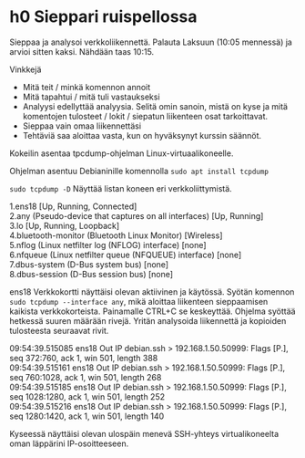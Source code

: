# h0 Sieppari ruispellossa

Sieppaa ja analysoi verkkoliikennettä. Palauta Laksuun (10:05 mennessä) ja arvioi sitten kaksi. Nähdään taas 10:15.

Vinkkejä

+ Mitä teit / minkä komennon annoit
+ Mitä tapahtui / mitä tuli vastaukseksi
+ Analyysi edellyttää analyysia. Selitä omin sanoin, mistä on kyse ja mitä komentojen tulosteet / lokit / siepatun liikenteen osat tarkoittavat.
+ Sieppaa vain omaa liikennettäsi
+ Tehtäviä saa aloittaa vasta, kun on hyväksynyt kurssin säännöt.



Kokeilin asentaa tpcdump-ohjelman Linux-virtuaalikoneelle. 

Ohjelman asentuu Debianinille komennolla `sudo apt install tcpdump`

`sudo tcpdump -D` Näyttää listan koneen eri verkkoliittymistä.


1.ens18 [Up, Running, Connected]<br>
2.any (Pseudo-device that captures on all interfaces) [Up, Running]<br>
3.lo [Up, Running, Loopback]<br>
4.bluetooth-monitor (Bluetooth Linux Monitor) [Wireless]<br>
5.nflog (Linux netfilter log (NFLOG) interface) [none]<br>
6.nfqueue (Linux netfilter queue (NFQUEUE) interface) [none]<br>
7.dbus-system (D-Bus system bus) [none]<br>
8.dbus-session (D-Bus session bus) [none]<br>

ens18 Verkkokortti näyttäisi olevan aktiivinen ja käytössä. Syötän komennon `sudo tcpdump --interface any`, mikä aloittaa liikenteen sieppaamisen kaikista verkkokorteista. Painamalle CTRL+C se keskeyttää. Ohjelma syöttää hetkessä suuren määrään rivejä. Yritän analysoida liikennettä ja kopioiden tulosteesta seuraavat rivit.

09:54:39.515085 ens18 Out IP debian.ssh > 192.168.1.50.50999: Flags [P.], seq 372:760, ack 1, win 501, length 388<br>
09:54:39.515161 ens18 Out IP debian.ssh > 192.168.1.50.50999: Flags [P.], seq 760:1028, ack 1, win 501, length 268<br>
09:54:39.515185 ens18 Out IP debian.ssh > 192.168.1.50.50999: Flags [P.], seq 1028:1280, ack 1, win 501, length 252<br>
09:54:39.515216 ens18 Out IP debian.ssh > 192.168.1.50.50999: Flags [P.], seq 1280:1420, ack 1, win 501, length 140<br>

Kyseessä näyttäisi olevan ulospäin menevä SSH-yhteys virtualikoneelta oman läppärini IP-osoitteeseen.





